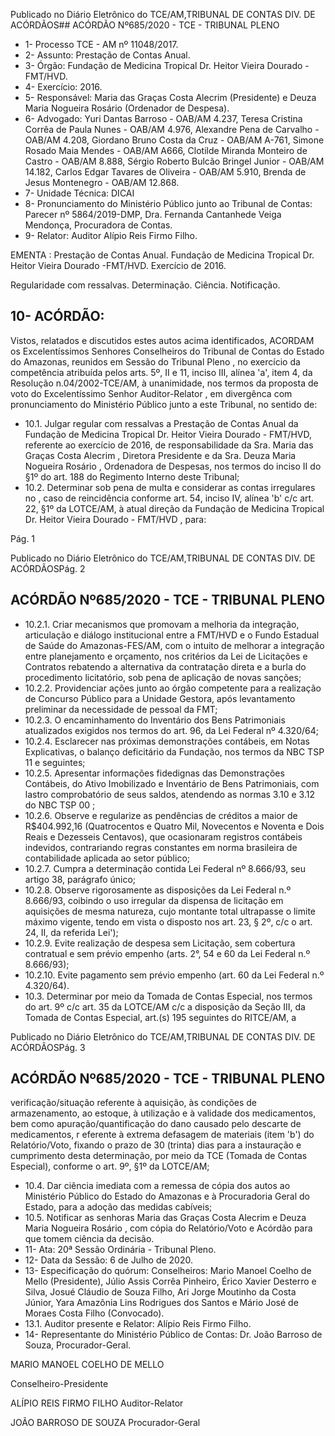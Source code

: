 Publicado  no  Diário  Eletrônico do TCE/AM,TRIBUNAL DE CONTAS DIV. DE ACÓRDÃOS## ACÓRDÃO Nº685/2020 - TCE - TRIBUNAL PLENO

- 1- Processo TCE - AM nº 11048/2017.
- 2- Assunto: Prestação de Contas Anual.
- 3- Órgão: Fundação de Medicina Tropical Dr. Heitor Vieira Dourado - FMT/HVD.
- 4- Exercício: 2016.
- 5- Responsável: Maria das Graças Costa Alecrim (Presidente) e Deuza Maria Nogueira Rosário (Ordenador de Despesa).
- 6- Advogado: Yuri  Dantas  Barroso  -  OAB/AM  4.237,  Teresa  Cristina  Corrêa  de  Paula Nunes  -  OAB/AM  4.976,  Alexandre  Pena  de  Carvalho  -  OAB/AM  4.208,  Giordano Bruno Costa da Cruz - OAB/AM A-761, Simone Rosado Maia Mendes - OAB/AM A666,  Clotilde  Miranda  Monteiro  de  Castro  -  OAB/AM  8.888,  Sérgio  Roberto  Bulcão Bringel Junior - OAB/AM 14.182, Carlos Edgar Tavares de Oliveira - OAB/AM 5.910, Brenda de Jesus Montenegro - OAB/AM 12.868.
- 7- Unidade Técnica: DICAI
- 8- Pronunciamento  do  Ministério  Público  junto  ao  Tribunal  de  Contas: Parecer  nº 5864/2019-DMP, Dra. Fernanda Cantanhede Veiga Mendonça, Procuradora de Contas.
- 9- Relator: Auditor Alípio Reis Firmo Filho.

EMENTA : Prestação de Contas Anual. Fundação de Medicina Tropical Dr. Heitor Vieira Dourado -FMT/HVD. Exercício de 2016.

Regularidade com ressalvas. Determinação. Ciência. Notificação.

## 10-  ACÓRDÃO:

Vistos, relatados e discutidos estes autos acima identificados, ACORDAM os Excelentíssimos Senhores Conselheiros do Tribunal de Contas do Estado do Amazonas, reunidos em Sessão do Tribunal Pleno , no exercício da competência atribuída pelos arts. 5º, II e 11, inciso III, alínea 'a', item 4, da Resolução n.04/2002-TCE/AM, à unanimidade, nos termos da proposta de voto do Excelentíssimo Senhor Auditor-Relator , em divergênca com pronunciamento do Ministério Público junto a este Tribunal, no sentido de:

- 10.1.  Julgar regular com  ressalvas a Prestação de Contas Anual da Fundação de Medicina Tropical Dr. Heitor Vieira Dourado - FMT/HVD, referente  ao  exercício  de  2016,  de  responsabilidade  da Sra.  Maria  das Graças  Costa  Alecrim , Diretora  Presidente  e  da Sra.  Deuza  Maria Nogueira Rosário , Ordenadora de Despesas, nos termos do inciso II do §1º do art. 188 do Regimento Interno deste Tribunal;
- 10.2.  Determinar  sob pena de multa e considerar as contas irregulares no , caso de reincidência conforme art.  54,  inciso  IV,  alínea  'b'  c/c  art.  22, §1º da LOTCE/AM, à atual direção da Fundação de Medicina Tropical Dr. Heitor Vieira Dourado - FMT/HVD , para:

Pág. 1

Publicado  no  Diário  Eletrônico do TCE/AM,TRIBUNAL DE CONTAS DIV. DE ACÓRDÃOSPág. 2

## ACÓRDÃO Nº685/2020 - TCE - TRIBUNAL PLENO

- 10.2.1. Criar mecanismos que promovam a melhoria da integração, articulação  e  diálogo  institucional  entre  a  FMT/HVD  e  o Fundo  Estadual  de  Saúde  do  Amazonas-FES/AM,  com  o intuito de  melhorar a integração entre planejamento  e orçamento,  nos  critérios  da  Lei  de  Licitações  e  Contratos rebatendo  a  alternativa  da  contratação  direta  e  a  burla  do procedimento  licitatório,  sob  pena  de  aplicação  de  novas sanções;
- 10.2.2. Providenciar ações  junto ao  órgão  competente  para  a realização  de  Concurso  Público  para  a  Unidade  Gestora, após levantamento preliminar da necessidade de pessoal da FMT;
- 10.2.3. O  encaminhamento  do  Inventário  dos  Bens  Patrimoniais atualizados exigidos nos termos do art. 96, da Lei Federal nº 4.320/64;
- 10.2.4. Esclarecer nas próximas demonstrações  contábeis, em Notas  Explicativas,  o  balanço  deficitário  da  Fundação,  nos termos da NBC TSP 11 e seguintes;
- 10.2.5. Apresentar  informações  fidedignas das  Demonstrações Contábeis, do Ativo Imobilizado e Inventário de Bens Patrimoniais,  com  lastro  comprobatório  de  seus  saldos, atendendo as normas 3.10 e 3.12 do NBC TSP 00 ;
- 10.2.6. Observe e regularize as pendências de créditos a maior de R$404.992,16  (Quatrocentos  e  Quatro  Mil,  Novecentos  e Noventa e Dois Reais e Dezesseis Centavos), que ocasionaram registros contábeis indevidos, contrariando regras  constantes  em  norma  brasileira  de  contabilidade aplicada ao setor público;
- 10.2.7. Cumpra a  determinação  contida  Lei  Federal  nº  8.666/93, seu artigo 38, parágrafo único;
- 10.2.8. Observe rigorosamente  as  disposições  da  Lei  Federal  n.º 8.666/93,  coibindo  o  uso  irregular  da  dispensa  de  licitação em  aquisições  de  mesma  natureza,  cujo  montante  total ultrapasse o limite máximo  vigente, tendo em  vista o disposto nos art. 23, § 2º, c/c o art. 24, II, da referida Lei');
- 10.2.9. Evite realização  de  despesa  sem  Licitação,  sem  cobertura contratual e sem prévio empenho (arts. 2°, 54 e 60 da Lei Federal n.º 8.666/93);
- 10.2.10.  Evite pagamento  sem  prévio  empenho  (art.  60  da  Lei Federal n.º 4.320/64).
- 10.3.  Determinar por meio da Tomada de Contas Especial, nos termos do art. 9º c/c art. 35 da LOTCE/AM c/c a disposição da Seção III, da Tomada de Contas Especial, art.(s) 195 seguintes do RITCE/AM, a

Publicado  no  Diário  Eletrônico do TCE/AM,TRIBUNAL DE CONTAS DIV. DE ACÓRDÃOSPág. 3

## ACÓRDÃO Nº685/2020 - TCE - TRIBUNAL PLENO

verificação/situação referente à aquisição, às condições de armazenamento, ao estoque, à utilização e à validade dos medicamentos, bem  como  apuração/quantificação  do  dano  causado  pelo  descarte  de medicamentos, r eferente  à  extrema  defasagem  de  materiais  (item  'b') do Relatório/Voto, fixando o prazo de 30 (trinta) dias para a instauração e cumprimento desta determinação, por meio da TCE (Tomada de Contas Especial), conforme o art. 9º, §1º da LOTCE/AM;

- 10.4.  Dar  ciência imediata  com  a  remessa  de  cópia  dos  autos  ao  Ministério Público do Estado do Amazonas e à Procuradoria Geral do Estado, para a adoção das medidas cabíveis;
- 10.5.  Notificar as senhoras Maria das Graças Costa Alecrim e Deuza Maria Nogueira  Rosário , com  cópia  do  Relatório/Voto  e  Acórdão  para  que tomem ciência da decisão.
- 11-  Ata: 20ª Sessão Ordinária - Tribunal Pleno.
- 12-  Data da Sessão: 6 de Julho de 2020.
- 13-  Especificação do quórum: Conselheiros: Mario Manoel Coelho de Mello (Presidente), Júlio Assis Corrêa Pinheiro, Érico Xavier Desterro e Silva, Josué Cláudio de Souza Filho, Ari Jorge Moutinho da Costa Júnior, Yara Amazônia Lins Rodrigues dos Santos e Mário José de Moraes Costa Filho (Convocado).
- 13.1. Auditor presente e Relator: Alípio Reis Firmo Filho.
- 14-  Representante  do  Ministério  Público  de  Contas: Dr. João  Barroso  de  Souza, Procurador-Geral.

MARIO MANOEL COELHO DE MELLO

Conselheiro-Presidente

ALÍPIO REIS FIRMO FILHO Auditor-Relator

JOÃO BARROSO DE SOUZA Procurador-Geral